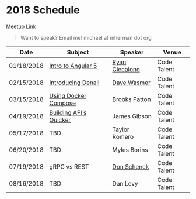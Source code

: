 # 2018 Schedule

[Meetup Link](http://www.meetup.com/Node-js-Denver-Boulder/)

> Want to speak? Email me! michael at mherman dot org

| Date       | Subject              | Speaker  | Venue |
|------------|----------------------|----------|-------|
| 01/18/2018 | [Intro to Angular 5](https://www.meetup.com/Node-js-Denver-Boulder/events/246609087/)   | [Ryan Ciecalone](https://www.linkedin.com/in/ryanciecalone) | Code Talent                 |
| 02/15/2018 | [Introducing Denali](https://www.meetup.com/Node-js-Denver-Boulder/events/247230624/)   | [Dave Wasmer](https://www.linkedin.com/in/davewasmer) | Code Talent                 |
| 03/15/2018 | [Using Docker Compose](https://www.meetup.com/Node-js-Denver-Boulder/events/247589819/)  | Brooks Patton | Code Talent                 |
| 04/19/2018 | [Building API’s Quicker](https://www.meetup.com/Node-js-Denver-Boulder/events/247592492/)  | James Gibson | Code Talent                 |
| 05/17/2018 | TBD | Taylor Romero | Code Talent
| 06/20/2018 | TBD | Myles Borins | Code Talent |
| 07/19/2018 | gRPC vs REST | [Don Schenck](https://www.linkedin.com/in/donschenck/) | Code Talent |
| 08/16/2018 | TBD | Dan Levy | Code Talent |
